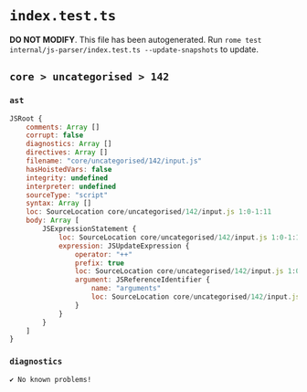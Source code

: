 # `index.test.ts`

**DO NOT MODIFY**. This file has been autogenerated. Run `rome test internal/js-parser/index.test.ts --update-snapshots` to update.

## `core > uncategorised > 142`

### `ast`

```javascript
JSRoot {
	comments: Array []
	corrupt: false
	diagnostics: Array []
	directives: Array []
	filename: "core/uncategorised/142/input.js"
	hasHoistedVars: false
	integrity: undefined
	interpreter: undefined
	sourceType: "script"
	syntax: Array []
	loc: SourceLocation core/uncategorised/142/input.js 1:0-1:11
	body: Array [
		JSExpressionStatement {
			loc: SourceLocation core/uncategorised/142/input.js 1:0-1:11
			expression: JSUpdateExpression {
				operator: "++"
				prefix: true
				loc: SourceLocation core/uncategorised/142/input.js 1:0-1:11
				argument: JSReferenceIdentifier {
					name: "arguments"
					loc: SourceLocation core/uncategorised/142/input.js 1:2-1:11 (arguments)
				}
			}
		}
	]
}
```

### `diagnostics`

```
✔ No known problems!

```

